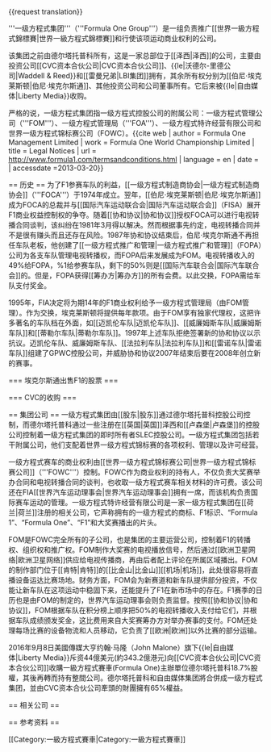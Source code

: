 {{request translation}}

'''一级方程式集团'''（'''Formula One Group'''）是一组负责推广[[世界一級方程式錦標賽|世界一級方程式錦標賽]]和行使该项运动商业权利的公司。

该集团之前由德尔塔托普科所有，这是一家总部位于[[泽西|泽西]]的公司，主要由投资公司[[CVC资本合伙公司|CVC资本合伙公司]]、{{le|沃德尔-里德公司|Waddell & Reed}}和[[雷曼兄弟|LBI集团]]拥有，其余所有权分别为[[伯尼·埃克莱斯顿|伯尼·埃克尔斯通]]、其他投资公司和公司董事所有。它后来被{{le|自由媒体|Liberty Media}}收购。

严格的说，一级方程式集团指一级方程式控股公司的附属公司：一级方程式管理公司（'''FOM'''）、一级方程式管理局（'''FOA'''）、一级方程式特许经营有限公司和世界一级方程式锦标赛公司（FOWC）。<ref name = "Legal Notices">{{cite web | author = Formula One Management Limited | work = Formula One World Championship Limited | title = Legal Notices | url = http://www.formula1.com/termsandconditions.html | language = en | date = | accessdate =2013-03-20}}</ref>

== 历史 ==
为了F1参赛车队的利益，[[一级方程式制造商协会|一级方程式制造商协会]]（'''FOCA'''）于1974年成立。翌年，[[伯尼·埃克莱斯顿|伯尼·埃克尔斯通]]成为FOCA的总裁并与[[国际汽车运动联合会|国际汽车运动联合会]]（FISA）展开F1商业权益控制权的争夺。随着[[协和协议|协和协议]]授权FOCA可以进行电视转播合同谈判，该纠纷在1981年3月得以解决。然而根据事先约定，电视转播合同并不是很有赚头而且还存在风险。1987年协和协议结束后，伯尼·埃克尔斯通不再担任车队老板，他创建了[[一级方程式推广和管理|一级方程式推广和管理]]（FOPA）公司为各支车队管理电视转播权，而FOPA后来发展成为FOM。电视转播收入的49%给FOPA，%1给参赛车队，剩下的50%则是[[国际汽车联合会|国际汽车联合会]]的。但是，FOPA获得[[筹办方|筹办方]]的所有会费。以此交换，FOPA需给车队支付奖金。

1995年，FIA决定将为期14年的F1商业权利给予一级方程式管理局（由FOM管理）。作为交换，埃克莱斯顿将提供每年款项。由于FOM享有独家代理权，这把许多著名的车队档在外面，如[[迈凯伦车队|迈凯伦车队]]、[[威廉姆斯车队|威廉姆斯车队]]和[[蒂勒尔车队|蒂勒尔车队]]。1997年上述车队拒绝签署新的协和协议以示抗议。迈凯伦车队、威廉姆斯车队、[[法拉利车队|法拉利车队]]和[[雷诺车队|雷诺车队]]组建了GPWC控股公司，并威胁协和协议2007年结束后要在2008年创立新的赛事。

=== 埃克尔斯通出售F1的股票 ===

=== CVC的收购 ===

== 集团公司 ==
一级方程式集团由[[股东|股东]]通过德尔塔托普科控股公司控制，而德尔塔托普科通过一些注册在[[英国|英国]]泽西和[[卢森堡|卢森堡]]的控股公司控制着一级方程式集团的即时所有者SLEC控股公司。一级方程式集团包括若干附属公司，他们支配着世界一级方程式锦标赛的各项权利、管理以及许可经营。

一级方程式赛车的商业权利由[[世界一级方程式锦标赛公司|世界一级方程式锦标赛公司]]（'''FOWC'''）控制。FOWC作为商业权利的持有人，不仅负责大奖赛举办合同和电视转播合同的谈判，也收取一级方程式赛车相关材料的许可费。该公司还在FIA[[世界汽车运动理事会|世界汽车运动理事会]]拥有一席，而该机构负责国际赛车运动的管理。一级方程式特许经营有限公司是一家一级方程式集团在[[荷兰|荷兰]]注册的相关公司，它声称拥有的一级方程式的商标、F1标识、“Formula 1”、“Formula One”、“F1”和大奖赛播出的片头。<ref name = "Legal Notices"/>

FOM是FOWC完全所有的子公司，也是集团的主要运营公司，控制着F1的转播权、组织权和推广权。FOM制作大奖赛的电视播放信号，然后通过[[欧洲卫星网络|欧洲卫星网络]]供应给电视传播商，再由后者配上评论在所属区域播出。FOM的制作部门位于[[肯特|肯特]]的[[比金山|比金山]][[机场|机场]]，此处很容易将直播设备运达比赛场地。财务方面，FOM会为新赛道和新车队提供部分投资，不仅能让新车队在这项运动中稳固下来，还能提升了F1在新市场中的存在。F1赛季的日历也是由FOM的制定的，世界汽车运动理事会则负责监督。按照[[协和协议|协和协议]]，FOM根据车队在积分榜上顺序把50%的电视转播收入支付给它们，并根据车队成绩颁发奖金，这比费用来自大奖赛筹办方对举办赛事的支付。FOM还处理每场比赛的设备物流和人员移动，它负责了[[欧洲|欧洲]]以外比赛的部分运输。

2016年9月8日美國傳媒大亨约翰·马隆（John Malone）旗下{{le|自由媒体|Liberty Media}}斥资44億美元(約343.2億港元)向[[CVC资本合伙公司|CVC资本合伙公司]]收購一級方程式賽車(Formula One)主辦單位德尔塔托普科18.7%股權，其後再轉而持有整間公司。德尔塔托普科和自由媒体集团將合併成一级方程式集团，並由CVC资本合伙公司牽頭的財團擁有65%權益。

== 相关公司 ==

== 参考资料 ==
<references/>

[[Category:一級方程式賽車|Category:一級方程式賽車]]